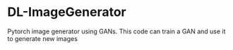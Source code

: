 # DL-ImageGenerator
 Pytorch image generator using GANs. This code can train a GAN and use it to generate new images
